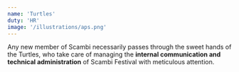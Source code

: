 ```yaml
---
name: 'Turtles'
duty: 'HR'
image: '/illustrations/aps.png'
---
```


Any new member of Scambi necessarily passes through the sweet hands of the Turtles, who take care of managing the **internal communication and technical administration** of Scambi Festival with meticulous attention.
